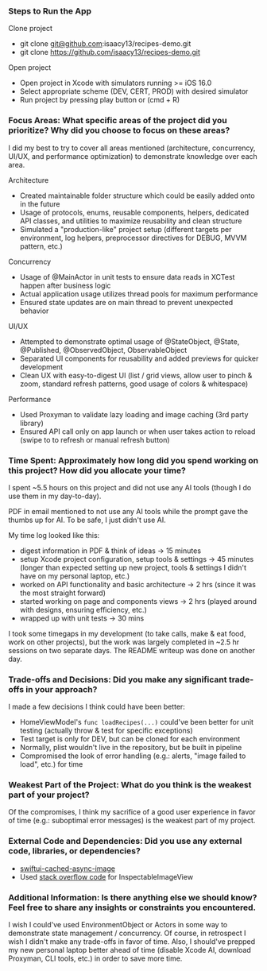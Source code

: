 ### Steps to Run the App
Clone project
- git clone git@github.com:isaacy13/recipes-demo.git
- git clone https://github.com/isaacy13/recipes-demo.git

Open project
-  Open project in Xcode with simulators running >= iOS 16.0
- Select appropriate scheme (DEV, CERT, PROD) with desired simulator
- Run project by pressing play button or (cmd + R)

### Focus Areas: What specific areas of the project did you prioritize? Why did you choose to focus on these areas?

I did my best to try to cover all areas mentioned (architecture, concurrency, UI/UX, and performance optimization) to demonstrate knowledge over each area.

Architecture
- Created maintainable folder structure which could be easily added onto in the future
- Usage of protocols, enums, reusable components, helpers, dedicated API classes, and utilities to maximize reusability and clean structure
- Simulated a "production-like" project setup (different targets per environment, log helpers, preprocessor directives for DEBUG, MVVM pattern, etc.)

Concurrency
- Usage of @MainActor in unit tests to ensure data reads in XCTest happen after business logic
- Actual application usage utilizes thread pools for maximum performance
- Ensured state updates are on main thread to prevent unexpected behavior

UI/UX
- Attempted to demonstrate optimal usage of @StateObject, @State, @Published, @ObservedObject, ObservableObject
- Separated UI components for reusability and added previews for quicker development
- Clean UX with easy-to-digest UI (list / grid views, allow user to pinch & zoom, standard refresh patterns, good usage of colors & whitespace)

Performance
- Used Proxyman to validate lazy loading and image caching (3rd party library)
- Ensured API call only on app launch or when user takes action to reload (swipe to to refresh or manual refresh button)

### Time Spent: Approximately how long did you spend working on this project? How did you allocate your time?

I spent ~5.5 hours on this project and did not use any AI tools (though I do use them in my day-to-day). 

PDF in email mentioned to not use any AI tools while the prompt gave the thumbs up for AI. To be safe, I just didn't use AI.

My time log looked like this:
- digest information in PDF & think of ideas -> 15 minutes
- setup Xcode project configuration, setup tools & settings -> 45 minutes (longer than expected setting up new project, tools & settings I didn't have on my personal laptop, etc.)
- worked on API functionality and basic architecture -> 2 hrs (since it was the most straight forward)
- started working on page and components views -> 2 hrs (played around with designs, ensuring efficiency, etc.)
- wrapped up with unit tests -> 30 mins

I took some timegaps in my development (to take calls, make & eat food, work on other projects), but the work was largely completed in ~2.5 hr sessions on two separate days. The README writeup was done on another day.

### Trade-offs and Decisions: Did you make any significant trade-offs in your approach?

I made a few decisions I think could have been better:
- HomeViewModel's `func loadRecipes(...)` could've been better for unit testing (actually throw & test for specific exceptions)
- Test target is only for DEV, but can be cloned for each environment
- Normally, plist wouldn't live in the repository, but be built in pipeline
- Compromised the look of error handling (e.g.: alerts, "image failed to load", etc.) for time

### Weakest Part of the Project: What do you think is the weakest part of your project?

Of the compromises, I think my sacrifice of a good user experience in favor of time (e.g.: suboptimal error messages) is the weakest part of my project.

### External Code and Dependencies: Did you use any external code, libraries, or dependencies?

- [swiftui-cached-async-image](https://github.com/lorenzofiamingo/swiftui-cached-async-image)
- Used [stack overflow code](https://stackoverflow.com/questions/58341820/isnt-there-an-easy-way-to-pinch-to-zoom-in-an-image-in-swiftui) for InspectableImageView

### Additional Information: Is there anything else we should know? Feel free to share any insights or constraints you encountered.
I wish I could've used EnvironmentObject or Actors in some way to demonstrate state management / concurrency. Of course, in retrospect I wish I didn't make any trade-offs in favor of time. Also, I should've prepped my new personal laptop better ahead of time (disable Xcode AI, download Proxyman, CLI tools, etc.) in order to save more time.